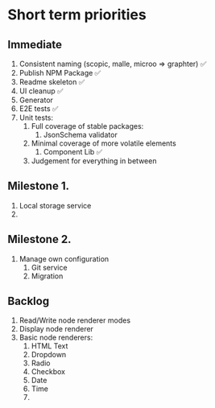 # Short term priorities

## Immediate
1. Consistent naming (scopic, malle, microo => graphter) ✅
1. Publish NPM Package  ✅
1. Readme skeleton ✅
1. UI cleanup ✅
1. Generator
1. E2E tests ✅
1. Unit tests:
    1. Full coverage of stable packages:
        1. JsonSchema validator
    1. Minimal coverage of more volatile elements
        1. Component Lib ✅
    1. Judgement for everything in between

## Milestone 1.

1. Local storage service
1. 

## Milestone 2.

1. Manage own configuration
    1. Git service
    1. Migration
    
## Backlog
1. Read/Write node renderer modes
1. Display node renderer
1. Basic node renderers:
    1. HTML Text
    1. Dropdown
    1. Radio
    1. Checkbox
    1. Date
    1. Time
    1. 
